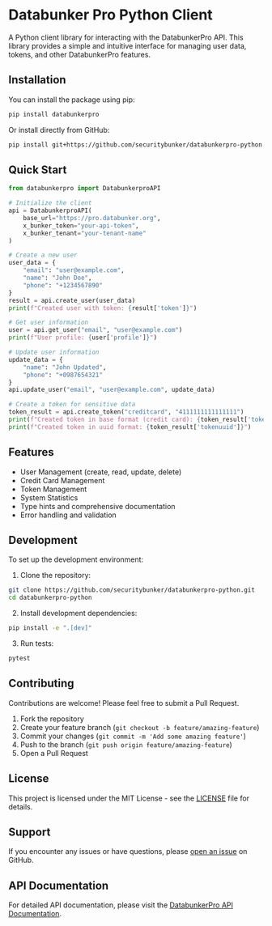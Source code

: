 # Databunker Pro Python Client

A Python client library for interacting with the DatabunkerPro API. This library provides a simple and intuitive interface for managing user data, tokens, and other DatabunkerPro features.

## Installation

You can install the package using pip:

```bash
pip install databunkerpro
```

Or install directly from GitHub:

```bash
pip install git+https://github.com/securitybunker/databunkerpro-python.git
```

## Quick Start

```python
from databunkerpro import DatabunkerproAPI

# Initialize the client
api = DatabunkerproAPI(
    base_url="https://pro.databunker.org",
    x_bunker_token="your-api-token",
    x_bunker_tenant="your-tenant-name"
)

# Create a new user
user_data = {
    "email": "user@example.com",
    "name": "John Doe",
    "phone": "+1234567890"
}
result = api.create_user(user_data)
print(f"Created user with token: {result['token']}")

# Get user information
user = api.get_user("email", "user@example.com")
print(f"User profile: {user['profile']}")

# Update user information
update_data = {
    "name": "John Updated",
    "phone": "+0987654321"
}
api.update_user("email", "user@example.com", update_data)

# Create a token for sensitive data
token_result = api.create_token("creditcard", "4111111111111111")
print(f"Created token in base format (credit card): {token_result['tokenbase']}")
print(f"Created token in uuid format: {token_result['tokenuuid']}")
```

## Features

- User Management (create, read, update, delete)
- Credit Card Management
- Token Management
- System Statistics
- Type hints and comprehensive documentation
- Error handling and validation

## Development

To set up the development environment:

1. Clone the repository:
```bash
git clone https://github.com/securitybunker/databunkerpro-python.git
cd databunkerpro-python
```

2. Install development dependencies:
```bash
pip install -e ".[dev]"
```

3. Run tests:
```bash
pytest
```

## Contributing

Contributions are welcome! Please feel free to submit a Pull Request.

1. Fork the repository
2. Create your feature branch (`git checkout -b feature/amazing-feature`)
3. Commit your changes (`git commit -m 'Add some amazing feature'`)
4. Push to the branch (`git push origin feature/amazing-feature`)
5. Open a Pull Request

## License

This project is licensed under the MIT License - see the [LICENSE](LICENSE) file for details.

## Support

If you encounter any issues or have questions, please [open an issue](https://github.com/securitybunker/databunkerpro-python/issues) on GitHub.

## API Documentation

For detailed API documentation, please visit the [DatabunkerPro API Documentation](https://databunker.org/databunker-pro-docs/introduction/).
